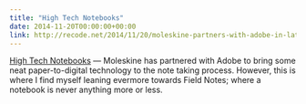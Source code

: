 ```yaml
---
title: "High Tech Notebooks"
date: 2014-11-20T00:00:00+00:00
link: http://recode.net/2014/11/20/moleskine-partners-with-adobe-in-latest-bid-to-make-paper-notebooks-high-tech/
---
```

[High Tech Notebooks](http://recode.net/2014/11/20/moleskine-partners-with-adobe-in-latest-bid-to-make-paper-notebooks-high-tech/) &mdash; 
 Moleskine has partnered with Adobe to bring some neat paper-to-digital technology to the note taking process. However, this is where I find myself leaning evermore towards Field Notes; where a notebook is never anything more or less.
